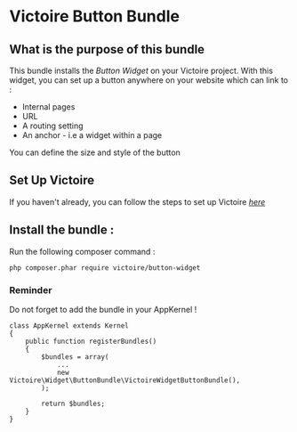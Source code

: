 Victoire Button Bundle
============

## What is the purpose of this bundle

This bundle installs the *Button Widget* on your Victoire project.
With this widget, you can set up a button anywhere on your website which can link to :

* Internal pages
* URL
* A routing setting
* An anchor - i.e a widget within a page

You can define the size and style of the button

## Set Up Victoire

If you haven't already, you can follow the steps to set up Victoire *[here](https://github.com/Victoire/victoire/blob/master/doc/setup.md)*

## Install the bundle :

Run the following composer command :

    php composer.phar require victoire/button-widget

### Reminder

Do not forget to add the bundle in your AppKernel !

    class AppKernel extends Kernel
    {
        public function registerBundles()
        {
            $bundles = array(
                ...
                new Victoire\Widget\ButtonBundle\VictoireWidgetButtonBundle(),
            );

            return $bundles;
        }
    }
